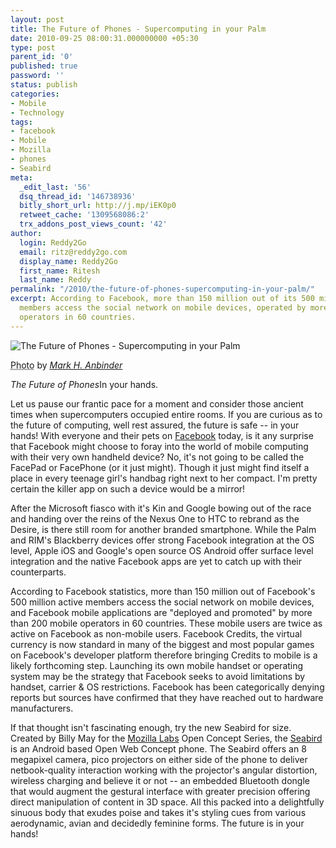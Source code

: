 ```yaml
---
layout: post
title: The Future of Phones - Supercomputing in your Palm
date: 2010-09-25 08:00:31.000000000 +05:30
type: post
parent_id: '0'
published: true
password: ''
status: publish
categories:
- Mobile
- Technology
tags:
- facebook
- Mobile
- Mozilla
- phones
- Seabird
meta:
  _edit_last: '56'
  dsq_thread_id: '146738936'
  bitly_short_url: http://j.mp/iEK0p0
  retweet_cache: '1309568086:2'
  trx_addons_post_views_count: '42'
author:
  login: Reddy2Go
  email: ritz@reddy2go.com
  display_name: Reddy2Go
  first_name: Ritesh
  last_name: Reddy
permalink: "/2010/the-future-of-phones-supercomputing-in-your-palm/"
excerpt: According to Facebook, more than 150 million out of its 500 million active
  members access the social network on mobile devices, operated by more than 200 mobile
  operators in 60 countries.
---
```

<div class="figure"><img src="/static/2010/09/star-trek-communicator.jpg" alt="The Future of Phones - Supercomputing in your Palm" />
<p class="credit"><abbr class="type" title="Photograph">Photo</abbr> by <cite><a href="http://www.flickr.com/photos/mhaithaca/4832279297/">Mark H. Anbinder</a></cite></p>
<p class="caption"><em class="title">The Future of Phones</em>In your hands.</p>
</div>

<p>Let us pause our frantic pace for a moment and consider those ancient times when supercomputers occupied entire rooms. If you are curious as to the future of computing, well rest assured, the future is safe -- in your hands! With everyone and their pets on <a href="http://www.facebook.com/">Facebook</a> today, is it any surprise that Facebook might choose to foray into the world of mobile computing with their very own handheld device? No, it's not going to be called the FacePad or FacePhone (or it just might). Though it just might find itself a place in every teenage girl's handbag right next to her compact. I'm pretty certain the killer app on such a device would be a mirror!</p>
<p>After the Microsoft fiasco with it's Kin and Google bowing out of the race and handing over the reins of the Nexus One to HTC to rebrand as the Desire, is there still room for another branded smartphone. While the Palm and RIM's Blackberry devices offer strong Facebook integration at the OS level, Apple iOS and Google's open source OS Android offer surface level integration and the native Facebook apps are yet to catch up with their counterparts.</p>
<p>According to Facebook statistics, more than 150 million out of Facebook's 500 million active members access the social network on mobile devices, and Facebook mobile applications are "deployed and promoted" by more than 200 mobile operators in 60 countries. These mobile users are twice as active on Facebook as non-mobile users. Facebook Credits, the virtual currency is now standard in many of the biggest and most popular games on Facebook's developer platform therefore bringing Credits to mobile is a likely forthcoming step. Launching its own mobile handset or operating system may be the strategy that Facebook seeks to avoid limitations by handset, carrier & OS restrictions. Facebook has been categorically denying reports but sources have confirmed that they have reached out to hardware manufacturers.</p>
<p>If that thought isn't fascinating enough, try the new Seabird for size. Created by Billy May for the <a href="http://mozillalabs.com/">Mozilla Labs</a> Open Concept Series, the <a href="http://mozillalabs.com/conceptseries/2010/09/23/seabird/">Seabird</a> is an Android based Open Web Concept phone. The Seabird offers an 8 megapixel camera, pico projectors on either side of the phone to deliver netbook-quality interaction working with the projector's angular distortion, wireless charging and believe it or not -- an embedded Bluetooth dongle that would augment the gestural interface with greater precision offering direct manipulation of content in 3D space. All this packed into a delightfully sinuous body that exudes poise and takes it's styling cues from various aerodynamic, avian and decidedly feminine forms. The future is in your hands!</p>
